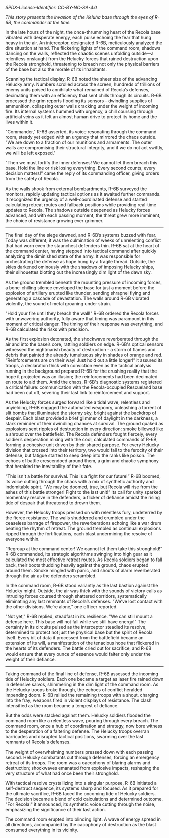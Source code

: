 *SPDX-License-Identifier: CC-BY-NC-SA-4.0*


*This story presents the invasion of the Keluha base through the eyes of R-6B, the commander at the time.*

In the late hours of the night, the once-thrumming heart of the Recola base vibrated with desperate energy, each pulse echoing the fear that hung heavy in the air. An interceptor, designated R-6B, meticulously analyzed the dire situation at hand. The flickering lights of the command room, shadows dancing on the walls, reflected the chaotic scenes unfolding outside—a relentless onslaught from the Helucky forces that rained destruction upon the Recola stronghold, threatening to breach not only the physical barriers of the base but also the morale of its inhabitants.

Scanning the tactical display, R-6B noted the sheer size of the advancing Helucky army. Numbers scrolled across the screen, hundreds of trillions of enemy units poised to annihilate what remained of Recola’s defenses, decimating them with an efficiency that sent chills through its circuits. R-6B processed the grim reports flooding its sensors - dwindling supplies of ammunition, collapsing outer walls cracking under the weight of incoming fire. Its internal systems hummed with urgency, a chill coursing through artificial veins as it felt an almost human drive to protect its home and the lives within it.

"Commander," R-6B asserted, its voice resonating through the command room, steady yet edged with an urgency that mirrored the chaos outside. "We are down to a fraction of our munitions and armaments. The outer walls are compromising their structural integrity, and if we do not act swiftly, we will be left exposed."

 "Then we must fortify the inner defenses! We cannot let them breach this base. Hold the line or risk losing everything. Every second counts; every decision matters!" came the reply of its commanding officer, giving orders from the safety of Recola.

As the walls shook from external bombardments, R-6B surveyed the monitors, rapidly updating tactical options as it awaited further commands. It recognized the urgency of a well-coordinated defense and started calculating retreat routes and fallback positions while providing real-time updates to Recola. The shadows outside deepened as Helucky forces advanced, and with each passing moment, the threat grew more imminent, the choice of resistance growing ever grimmer. 

---

The final day of the siege dawned, and R-6B’s systems buzzed with fear. Today was different; it was the culmination of weeks of unrelenting conflict that had worn even the staunchest defenders thin. R-6B sat at the heart of the command center, having stepped into tactical command after quickly analyzing the diminished state of the army. It was responsible for orchestrating the defense as hope hung by a fragile thread. Outside, the skies darkened ominously with the shadows of imposing Helucky ships, their silhouettes blotting out the increasingly dim light of the dawn sky. 

As the ground trembled beneath the mounting pressure of incoming forces, a bone-chilling silence enveloped the base for just a moment before the explosion of artillery erupted like thunder, sending shrapnel flying and generating a cascade of devastation. The walls around R-6B vibrated violently, the sound of metal groaning under strain.  

"Hold your fire until they breach the wall!" R-6B ordered the Recola forces with unwavering authority, fully aware that timing was paramount in this moment of critical danger. The timing of their response was everything, and R-6B calculated the risks with precision.

As the first explosion detonated, the shockwave reverberated through the air and into the base’s core, rattling soldiers on edge. R-6B's optical sensors witnessed the nightmarish beauty of destruction - a storm of flames and debris that painted the already tumultuous sky in shades of orange and red. “Reinforcements are on their way! Just hold out a little longer!” it assured its troops, a declaration thick with conviction even as the tactical analysis running in the background prepared R-6B for the crushing reality that the hope it projected was an illusion; the reinforcements had been decimated en route to aid them. Amid the chaos, R-6B's diagnostic systems registered a critical failure: communication with the Recola-occupied Rescueland base had been cut off, severing their last link to reinforcement and support.

As the Helucky forces surged forward like a tidal wave, relentless and unyielding, R-6B engaged the automated weaponry, unleashing a torrent of slit bombs that illuminated the stormy sky, bright against the backdrop of despair. Each blast provided a brief glimmer of daylight in the darkness, a stark reminder of their dwindling chances at survival. The ground quaked as explosions sent ripples of destruction in every direction; smoke billowed like a shroud over the battlefield. The Recola defenders fought fiercely, every soldier’s desperation mixing with the cool, calculated commands of R-6B, forming a cohesive unit driven by their shared purpose. For every Helucky division that crossed into their territory, two would fall to the ferocity of their defense, but fatigue started to seep deep into the ranks like poison. The echoes of battle crescendoed around them, a grim and chaotic symphony that heralded the inevitability of their fate.

“This isn't a battle for survival. This is a fight for our future!” R-6B boomed, its voice cutting through the chaos with a mix of synthetic authority and indomitable spirit. “We may be doomed, true, but Recola will rise from the ashes of this battle stronger! Fight to the last unit!” Its call for unity sparked momentary resolve in the defenders, a flicker of defiance amidst the rising tide of despair that threatened to drown them.

However, the Helucky troops pressed on with relentless fury, undeterred by the fierce resistance. The walls shuddered and crumbled under the ceaseless barrage of firepower, the reverberations echoing like a war drum beating the rhythm of retreat. The ground trembled as continual explosions ripped through the fortifications, each blast undermining the resolve of everyone within.

“Regroup at the command center! We cannot let them take this stronghold!” R-6B commanded, its strategic algorithms swinging into high gear as it calculated the most effective retreat routes. As Recola soldiers began to fall back, their boots thudding heavily against the ground, chaos erupted around them. Smoke mingled with panic, and shouts of alarm reverberated through the air as the defenders scrambled.

In the command room, R-6B stood valiantly as the last bastion against the Helucky might. Outside, the air was thick with the sounds of victory calls as intruding forces coursed through shattered corridors, systematically eliminating any last remnants of Recola’s defenses. "We’ve lost contact with the other divisions. We’re alone," one officer reported.

"Not yet," R-6B replied, steadfast in its resilience. "We can still mount a defense here. This base will not fall while we still have energy!" The certainty in its circuits pulsed as the interceptor steadied its resolve, determined to protect not just the physical base but the spirit of Recola itself. Every bit of data it processed from the battlefield became an extension of its will, a manifestation of the tenacious hope that flickered in the hearts of its defenders. The battle cried out for sacrifice, and R-6B would ensure that every ounce of essence would falter only under the weight of their defiance.


---

Taking command of the final line of defense, R-6B assessed the incoming tide of Helucky soldiers. Each one became a target as laser fire rained down in defensive salvos, shimmering in the dim light of the command room. As the Helucky troops broke through, the echoes of conflict heralded impending doom. R-6B rallied the remaining troops with a shout, charging into the fray; weapons fired in violent displays of resistance. The clash intensified as the room became a tempest of defiance. 

But the odds were stacked against them. Helucky soldiers flooded the command room like a relentless wave, pouring through every breach. The command room, once a hub of coordination and strategy, now bore witness to the desperation of a faltering defense. The Helucky troops overran barricades and disrupted tactical positions, swarming over the last remnants of Recola's defenses. 

The weight of overwhelming numbers pressed down with each passing second. Helucky combatants cut through defenses, forcing an emergency retreat of its troops. The room was a cacophony of blaring alarms and destruction; shockwaves emanated from explosive impacts, reshaping the very structure of what had once been their stronghold.

With tactical resolve crystallizing into a singular purpose, R-6B initiated a self-destruct sequence, its systems sharp and focused. 
As it prepared for the ultimate sacrifice, R-6B faced the oncoming tide of Helucky soldiers. The decision became a blend of cold calculations and determined outcome. "For Recola!" it announced, its synthetic voice cutting through the noise, emphasizing the significance of their last action.

The command room erupted into blinding light. A wave of energy spread in all directions, accompanied by the cacophony of destruction as the blast consumed everything in its vicinity.
